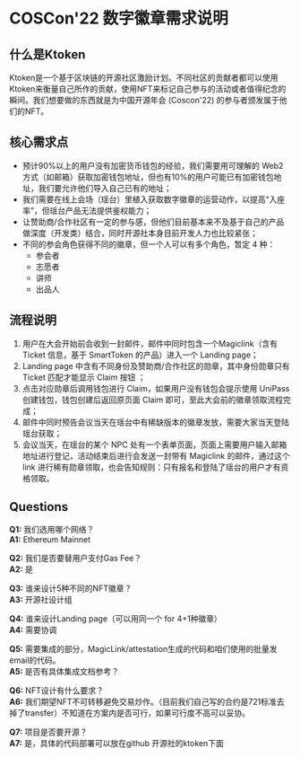 # COSCon'22 数字徽章需求说明

## 什么是Ktoken
Ktoken是一个基于区块链的开源社区激励计划。不同社区的贡献者都可以使用Ktoken来衡量自己所作的贡献，使用NFT来标记自己参与的活动或者值得纪念的瞬间。我们想要做的东西就是为中国开源年会 (Coscon'22) 的参与者颁发属于他们的NFT。

## 核心需求点
- 预计90%以上的用户没有加密货币钱包的经验，我们需要用可理解的 Web2 方式（如邮箱）获取加密钱包地址，但也有10%的用户可能已有加密钱包地址，我们要允许他们导入自己已有的地址；
- 我们需要在线上会场（瑶台）里植入获取数字徽章的运营动作，以提高“入座率”，但瑶台产品无法提供鉴权能力；
- 让赞助商/合作社区有一定的参与感，但他们目前基本来不及基于自己的产品做深度（开发类）结合，同时开源社本身目前开发人力也比较紧张；
- 不同的参会角色获得不同的徽章，但一个人可以有多个角色，暂定 4 种：
  - 参会者
  - 志愿者
  - 讲师
  - 出品人

## 流程说明
1. 用户在大会开始前会收到一封邮件，邮件中同时包含一个Magiclink（含有 Ticket 信息，基于 SmartToken 的产品）进入一个 Landing page；
2.  Landing page 中含有不同身份及赞助商/合作社区的勋章，其中身份勋章只有 Ticket 匹配才能显示 Claim 按钮 ；
3. 点击对应勋章后调用钱包进行 Claim，如果用户没有钱包会提示使用 UniPass 创建钱包，钱包创建后返回原页面 Claim 即可，至此大会前的徽章领取流程完成；
4. 邮件中同时预告会议当天在瑶台中有稀缺版本的徽章发放，需要大家当天登陆瑶台获取；
5. 会议当天，在瑶台的某个 NPC 处有一个表单页面，页面上需要用户输入邮箱地址进行登记，活动结束后进行会发送一封带有 Magiclink 的邮件，通过这个 link 进行稀有勋章领取，也会告知规则：只有报名和登陆了瑶台的用户才有资格领取。

## Questions
**Q1:** 我们选用哪个网络？  
**A1:** Ethereum Mainnet

**Q2:** 我们是否要替用户支付Gas Fee？  
**A2:** 是

**Q3:** 谁来设计5种不同的NFT徽章？  
**A3:** 开源社设计组

**Q4:** 谁来设计Landing page（可以用同一个 for 4+1种徽章）  
**A4:** 需要协调

**Q5:** 需要集成的部分，MagicLink/attestation生成的代码和咱们使用的批量发email的代码。  
**A5:** 是否有具体集成文档参考？

**Q6:** NFT设计有什么要求？  
**A6:** 我们期望NFT不可转移避免交易炒作。（目前我们自己写的合约是721标准去掉了transfer）不知道在方案内是否可行，如果可行度不高可以妥协。

**Q7:** 项目是否要开源？  
**A7:** 是，具体的代码部署可以放在github 开源社的ktoken下面
